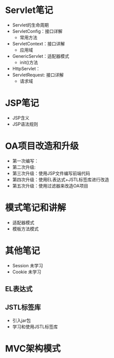 # Servlet笔记
 + Servlet的生命周期
 + ServletConfig：接口详解
   - 常用方法
 + ServletContext：接口详解
   - 应用域
 + GenericServlet：适配器模式
   - init()方法
 + HttpServlet：
 + ServletRequest: 接口详解
   - 请求域

# JSP笔记
 + JSP含义
 + JSP语法规则

# OA项目改造和升级
 - 第一次编写：
 - 第二次升级: 
 - 第三次升级：使用JSP文件编写前端代码
 - 第四次升级：使用EL表达式+JSTL标签库进行改造
 - 第五次升级：使用过滤器来改造OA项目

# 模式笔记和讲解
 * 适配器模式
 * 模板方法模式

# 其他笔记
 * Session 未学习
 * Cookie 未学习

## EL表达式

## JSTL标签库
 * 引入jar包
 * 学习和使用JSTL标签库

# MVC架构模式